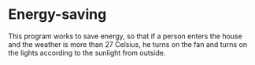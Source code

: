 # Energy-saving
This program works to save energy, so that if a person enters the house and the weather is more than 27 Celsius, he turns on the fan and turns on the lights according to the sunlight from outside.

